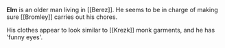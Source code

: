 **Elm** is an older man living in [[Berez]]. He seems to be in charge of making sure [[Bromley]] carries out his chores.

His clothes appear to look similar to [[Krezk]] monk garments, and he has 'funny eyes'.